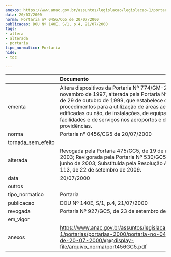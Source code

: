 ```yaml
---
anexos: https://www.anac.gov.br/assuntos/legislacao/legislacao-1/portarias/portarias-2000/portaria-no-0456-cg5-de-20-07-2000/@@display-file/arquivo_norma/port456GC5.pdf
data: 20/07/2000
norma: Portaria nº 0456/CG5 de 20/07/2000
publicacao: DOU Nº 140E, S/1, p.4, 21/07/2000
tags:
- altera
- alterada
- portaria
tipo_normatico: Portaria
hide: 
- toc 
 
---
```


|                    | Documento                                                                                                                                                                                                                                                                                                                                           |
|:-------------------|:----------------------------------------------------------------------------------------------------------------------------------------------------------------------------------------------------------------------------------------------------------------------------------------------------------------------------------------------------|
| ementa             | Altera dispositivos da Portaria Nº 774/GM-2, de 13 de novembro de 1997, alterada pela Portaria Nº 714/GC-2, de 29 de outubro de 1999, que estabelece critérios e procedimentos para a utilização de áreas aeroportuárias, edificadas ou não, de instalações, de equipamentos, de facilidades e de serviços nos aeroportos e dá outras providências. |
| norma              | Portaria nº 0456/CG5 de 20/07/2000                                                                                                                                                                                                                                                                                                                  |
| tornada_sem_efeito |                                                                                                                                                                                                                                                                                                                                                     |
| alterada           | Revogada pela Portaria 475/GC5, de 19 de maio de 2003; Revigorada pela Portaria Nº 530/GC5, de 4 de junho de 2003; Substituída pela Resolução ANAC Nº 113, de 22 de setembro de 2009.                                                                                                                                                               |
| data               | 20/07/2000                                                                                                                                                                                                                                                                                                                                          |
| outros             |                                                                                                                                                                                                                                                                                                                                                     |
| tipo_normatico     | Portaria                                                                                                                                                                                                                                                                                                                                            |
| publicacao         | DOU Nº 140E, S/1, p.4, 21/07/2000                                                                                                                                                                                                                                                                                                                   |
| revogada           | Portaria Nº 927/GC5, de 23 de setembro de 2009                                                                                                                                                                                                                                                                                                      |
| em_vigor           |                                                                                                                                                                                                                                                                                                                                                     |
| anexos             | https://www.anac.gov.br/assuntos/legislacao/legislacao-1/portarias/portarias-2000/portaria-no-0456-cg5-de-20-07-2000/@@display-file/arquivo_norma/port456GC5.pdf                                                                                                                                                                                    |